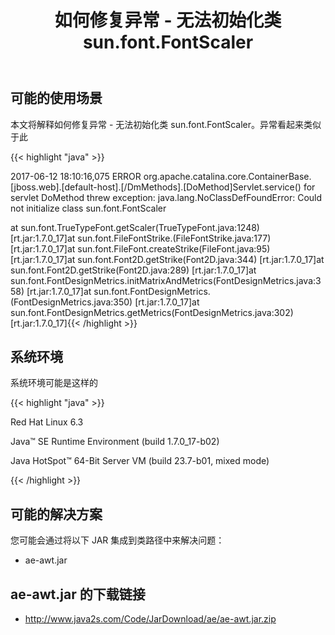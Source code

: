 ﻿---
title: 如何修复异常 - 无法初始化类 sun.font.FontScaler
type: docs
weight: 40
url: /zh/java/how-to-fix-exception-could-not-initialize-class-sun-font-fontscaler/
---
## **可能的使用场景**
本文将解释如何修复异常 - 无法初始化类 sun.font.FontScaler。异常看起来类似于此

{{< highlight "java" >}}

 2017-06-12 18:10:16,075 ERROR org.apache.catalina.core.ContainerBase.[jboss.web].[default-host].[/DmMethods].[DoMethod]Servlet.service() for servlet DoMethod threw exception: java.lang.NoClassDefFoundError: Could not initialize class sun.font.FontScaler

at sun.font.TrueTypeFont.getScaler(TrueTypeFont.java:1248) [rt.jar:1.7.0_17]at sun.font.FileFontStrike.(FileFontStrike.java:177) [rt.jar:1.7.0_17]at sun.font.FileFont.createStrike(FileFont.java:95) [rt.jar:1.7.0_17]at sun.font.Font2D.getStrike(Font2D.java:344) [rt.jar:1.7.0_17]at sun.font.Font2D.getStrike(Font2D.java:289) [rt.jar:1.7.0_17]at sun.font.FontDesignMetrics.initMatrixAndMetrics(FontDesignMetrics.java:358) [rt.jar:1.7.0_17]at sun.font.FontDesignMetrics.(FontDesignMetrics.java:350) [rt.jar:1.7.0_17]at sun.font.FontDesignMetrics.getMetrics(FontDesignMetrics.java:302) [rt.jar:1.7.0_17]{{< /highlight >}}
## **系统环境**
系统环境可能是这样的

{{< highlight "java" >}}

 Red Hat Linux 6.3

Java™ SE Runtime Environment (build 1.7.0_17-b02)

Java HotSpot™ 64-Bit Server VM (build 23.7-b01, mixed mode)

{{< /highlight >}}
## **可能的解决方案**
您可能会通过将以下 JAR 集成到类路径中来解决问题：

- ae-awt.jar
## **ae-awt.jar 的下载链接**
- <http://www.java2s.com/Code/JarDownload/ae/ae-awt.jar.zip>


